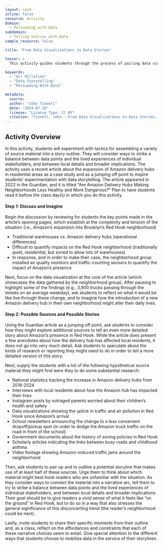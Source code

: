 ```yaml
---
layout: card
inline: false
resource: Activity
domain:
  - Persuading with Data
subdomain:
  - Telling Stories with Data
sample_resource: false

title: "From Data Visualizations to Data Stories"

teaser: >
  This activity guides students through the process of pairing data visualizations with other research sources in order to outline a story about a neighborhood-level data collection effort and the value of its findings for local political advocacy.  

keywords:
  - "Air Pollution"
  - "Data Storytelling"
  - "Persuading With Data"

metadata:
  source: 
  author: "John Tinnell"
  date: "2024-07-16"
  license: "License Type: CC BY"
  citation: "Tinnell, John. 'From Data Visualizations to Data Stories,' Data Advocacy For All"
---
```

## Activity Overview
In this activity, students will experiment with tactics for assembling a variety of source material into a story outline. They will consider ways to strike a balance between data points and the lived experiences of individual stakeholders, and between local details and broader implications. The activity uses a recent article about the expansion of Amazon delivery hubs in residential areas as a case study and as a jumping off point to inspire students’ experimentation with data storytelling. The article appeared in 2022 in the Guardian, and it is titled “Are Amazon Delivery Hubs Making Neighborhoods Less Healthy and More Dangerous?” Plan to have students read it before the class day(s) in which you do this activity. 

#### Step 1: Discuss and Imagine
Begin the discussion by reviewing for students the key points made in the article’s opening pages, which establish at the complexity and tension of the situation (i.e., Amazon’s expansion into Brooklyn’s Red Hook neighborhood)
- Traditional warehouses	vs. Amazon delivery hubs (operational differences)
- Difficult to quantify impacts on the Red Hook neighborhood (traditionally quiet, residential, but zoned to allow lots of warehouses)
- In response, and in order to make their case, the neighborhood group installed air quality monitors and traffic-counting sensors to quantify the impact of Amazon’s presence

Next, focus on the data visualization at the core of the article (which showcases the data gathered by the neighborhood group). After pausing to highlight some of the findings (e.g., 3,900 trucks passing through the streets on an average weekday), ask students to reflect on what it would be like live through these change, and to imagine how the introduction of a new Amazon delivery hub in their own neighborhood might alter their daily lives. 

#### Step 2: Possible Sources and Possible Stories
Using the Guardian article as a jumping off point, ask students to consider how they might explore additional sources to tell an even more detailed story about Amazon’s presence in Red Hook. While the article does present a few anecdotes about how the delivery hub has affected local residents, it does not go into very much detail. Ask students to speculate about the kinds of research or reporting they might need to do in order to tell a more detailed version of this story. 

Next, supply the students with a list of the following hypothetical source material they might find were they to do some substantial research:
- National statistics tracking the increase in Amazon delivery hubs from 2018-2024
- Interviews with local residents about how the Amazon hub has impacted their lives
- Instagram posts by outraged parents worried about their children’s health and safety
- Data visualizations showing the uptick in traffic and air pollution in Red Hook since Amazon’s arrival
- School newsletters announcing the change to a less convenient dropoff/pickup spot (in order to dodge the Amazon truck traffic on the road in front of the school)
- Government documents about the history of zoning policies in Red Hook
- Scholarly articles indicating the links between busy roads and childhood asthma 
- Video footage showing Amazon-induced traffic jams around the neighborhood

Then, ask students to pair up and to outline a potential storyline that makes use of at least half of these sources. Urge them to think about which material might best hook readers who are unfamiliar with the situation. As they consider ways to connect the material into a narrative arc, tell them to try to strike a balance between data points and the lived experiences of individual stakeholders, and between local details and broader implications. Their goal should be to give readers a vivid sense of what it feels like “on the ground” in Red Hook, but to do so in a way that also stresses the general significance of this disconcerting trend (the reader’s neighborhood could be next).  

Lastly, invite students to share their specific moments from their outline and, as a class, reflect on the affordances and constraints that each of these narrative choices seem to entail. Give special attention to the different ways that students choose to mobilize data in the service of their storylines. 

